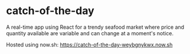 # catch-of-the-day

A real-time app using React for a trendy seafood market where price and quantity available are variable and can change at a moment's notice.

Hosted using now.sh:
https://catch-of-the-day-weybgnykwx.now.sh
